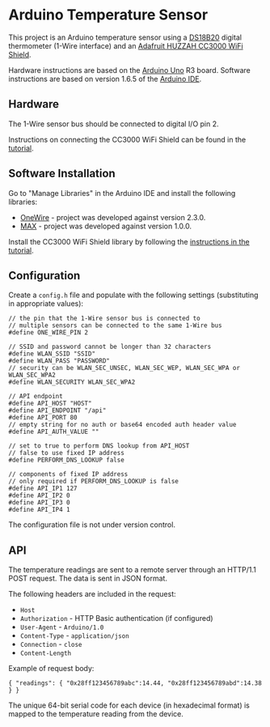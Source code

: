 # Arduino Temperature Sensor

This project is an Arduino temperature sensor using a [DS18B20](http://www.maximintegrated.com/en/products/analog/sensors-and-sensor-interface/DS18B20.html) digital thermometer (1-Wire interface) and an [Adafruit HUZZAH CC3000 WiFi Shield](http://www.adafruit.com/products/1491).

Hardware instructions are based on the [Arduino Uno](https://www.arduino.cc/en/Main/arduinoBoardUno) R3 board. Software instructions are based on version 1.6.5 of the [Arduino IDE](https://www.arduino.cc/en/Main/Software).


## Hardware

The 1-Wire sensor bus should be connected to digital I/O pin 2.

Instructions on connecting the CC3000 WiFi Shield can be found in the [tutorial](https://learn.adafruit.com/adafruit-cc3000-wifi).


## Software Installation

Go to "Manage Libraries" in the Arduino IDE and install the following libraries:

* [OneWire](http://www.pjrc.com/teensy/td_libs_OneWire.html) - project was developed against version 2.3.0.
* [MAX](MAX31850_DallasTemp) - project was developed against version 1.0.0.

Install the CC3000 WiFi Shield library by following the [instructions in the tutorial](https://learn.adafruit.com/adafruit-cc3000-wifi/cc3000-library-software).


## Configuration

Create a `config.h` file and populate with the following settings (substituting in appropriate values):

```
// the pin that the 1-Wire sensor bus is connected to
// multiple sensors can be connected to the same 1-Wire bus
#define ONE_WIRE_PIN 2

// SSID and password cannot be longer than 32 characters
#define WLAN_SSID "SSID"
#define WLAN_PASS "PASSWORD"
// security can be WLAN_SEC_UNSEC, WLAN_SEC_WEP, WLAN_SEC_WPA or WLAN_SEC_WPA2
#define WLAN_SECURITY WLAN_SEC_WPA2

// API endpoint
#define API_HOST "HOST"
#define API_ENDPOINT "/api"
#define API_PORT 80
// empty string for no auth or base64 encoded auth header value
#define API_AUTH_VALUE ""

// set to true to perform DNS lookup from API_HOST
// false to use fixed IP address
#define PERFORM_DNS_LOOKUP false

// components of fixed IP address
// only required if PERFORM_DNS_LOOKUP is false
#define API_IP1 127
#define API_IP2 0
#define API_IP3 0
#define API_IP4 1
```

The configuration file is not under version control.


## API

The temperature readings are sent to a remote server through an HTTP/1.1 POST request. The data is sent in JSON format.

The following headers are included in the request:

* `Host`
* `Authorization` - HTTP Basic authentication (if configured)
* `User-Agent` - `Arduino/1.0`
* `Content-Type` - `application/json`
* `Connection` - `close`
* `Content-Length`

Example of request body:

    { "readings": { "0x28ff123456789abc":14.44, "0x28ff123456789abd":14.38 } }

The unique 64-bit serial code for each device (in hexadecimal format) is mapped to the temperature reading from the device.
